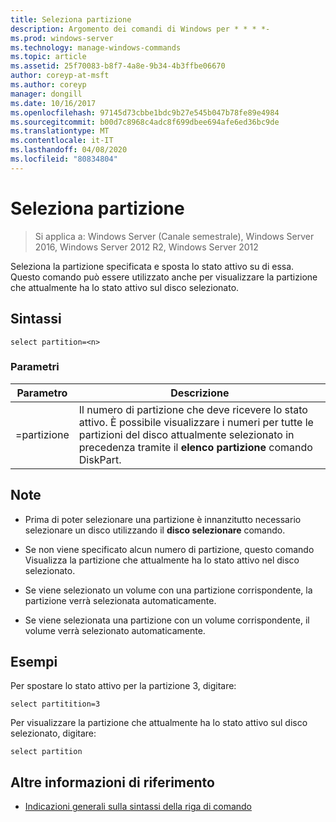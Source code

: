 ```yaml
---
title: Seleziona partizione
description: Argomento dei comandi di Windows per * * * *-
ms.prod: windows-server
ms.technology: manage-windows-commands
ms.topic: article
ms.assetid: 25f70083-b8f7-4a8e-9b34-4b3ffbe06670
author: coreyp-at-msft
ms.author: coreyp
manager: dongill
ms.date: 10/16/2017
ms.openlocfilehash: 97145d73cbbe1bdc9b27e545b047b78fe89e4984
ms.sourcegitcommit: b00d7c8968c4adc8f699dbee694afe6ed36bc9de
ms.translationtype: MT
ms.contentlocale: it-IT
ms.lasthandoff: 04/08/2020
ms.locfileid: "80834804"
---
```

# <a name="select-partition"></a>Seleziona partizione

>Si applica a: Windows Server (Canale semestrale), Windows Server 2016, Windows Server 2012 R2, Windows Server 2012

Seleziona la partizione specificata e sposta lo stato attivo su di essa. Questo comando può essere utilizzato anche per visualizzare la partizione che attualmente ha lo stato attivo sul disco selezionato.  
  
  
  
## <a name="syntax"></a>Sintassi  
  
```  
select partition=<n>  
```  
  
### <a name="parameters"></a>Parametri  
  
|   Parametro    |                                                                                    Descrizione                                                                                    |
|----------------|-----------------------------------------------------------------------------------------------------------------------------------------------------------------------------------|
| \=partizione <n> | Il numero di partizione che deve ricevere lo stato attivo. È possibile visualizzare i numeri per tutte le partizioni del disco attualmente selezionato in precedenza tramite il **elenco partizione** comando DiskPart. |
  
## <a name="remarks"></a>Note  
  
-   Prima di poter selezionare una partizione è innanzitutto necessario selezionare un disco utilizzando il **disco selezionare** comando.  
  
-   Se non viene specificato alcun numero di partizione, questo comando Visualizza la partizione che attualmente ha lo stato attivo nel disco selezionato.  
  
-   Se viene selezionato un volume con una partizione corrispondente, la partizione verrà selezionata automaticamente.  
  
-   Se viene selezionata una partizione con un volume corrispondente, il volume verrà selezionato automaticamente.  
  
## <a name="examples"></a><a name=BKMK_examples></a>Esempi  
Per spostare lo stato attivo per la partizione 3, digitare:  
  
```  
select partitition=3  
```  
  
Per visualizzare la partizione che attualmente ha lo stato attivo sul disco selezionato, digitare:  
  
```  
select partition  
```  
  
## <a name="additional-references"></a>Altre informazioni di riferimento  
- [Indicazioni generali sulla sintassi della riga di comando](command-line-syntax-key.md)  
  

  

